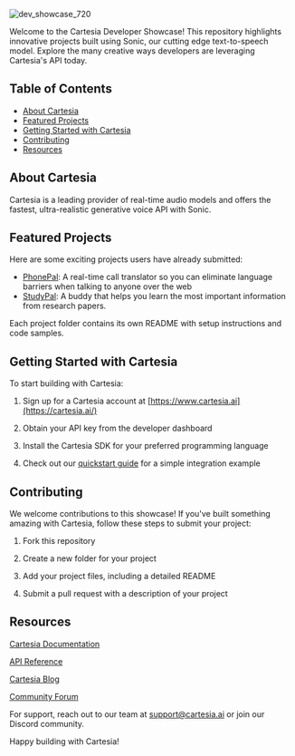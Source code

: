 ![dev_showcase_720](https://github.com/user-attachments/assets/40ee2c8e-2ff0-46b2-9fa1-a23f78815be6)

Welcome to the Cartesia Developer Showcase! This repository highlights innovative projects built using Sonic, our cutting edge text-to-speech model. Explore the many creative ways developers are leveraging Cartesia's API today.

## Table of Contents

- [About Cartesia](#about-cartesia)
- [Featured Projects](#featured-projects)
- [Getting Started with Cartesia](#getting-started-with-cartesia)
- [Contributing](#contributing)
- [Resources](#resources)

## About Cartesia
Cartesia is a leading provider of real-time audio models and offers the fastest, ultra-realistic generative voice API with Sonic.

## Featured Projects
Here are some exciting projects users have already submitted:

- [PhonePal](https://github.com/cartesia-ai/dev-showcase/tree/main/PhonePal): A real-time call translator so you can eliminate language barriers when talking to anyone over the web
- [StudyPal](https://github.com/cartesia-ai/dev-showcase/tree/main/studypal): A buddy that helps you learn the most important information from research papers.

Each project folder contains its own README with setup instructions and code samples.

## Getting Started with Cartesia
To start building with Cartesia:

1. Sign up for a Cartesia account at [https://www.cartesia.ai](https://cartesia.ai/)
 
2. Obtain your API key from the developer dashboard

3. Install the Cartesia SDK for your preferred programming language

4. Check out our [quickstart guide](https://docs.cartesia.ai/getting-started/dev-quickstart) for a simple integration example

## Contributing
We welcome contributions to this showcase! If you've built something amazing with Cartesia, follow these steps to submit your project:

1. Fork this repository

2. Create a new folder for your project

3. Add your project files, including a detailed README

4. Submit a pull request with a description of your project

## Resources

[Cartesia Documentation](https://docs.cartesia.ai/)

[API Reference](https://docs.cartesia.ai/api-reference)

[Cartesia Blog](https://cartesia.ai/blog)

[Community Forum](https://discord.com/invite/gAbbHgdyQM)

For support, reach out to our team at support@cartesia.ai or join our Discord community.

Happy building with Cartesia!

